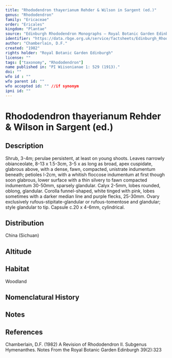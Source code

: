 ```yaml
---
title: "Rhododendron thayerianum Rehder & Wilson in Sargent (ed.)"
genus: "Rhododendron"
family: "Ericaceae"
order: "Ericales"
kingdom: "Plantae"
source: "Edinburgh Rhododendron Monographs – Royal Botanic Garden Edinburgh"
identifier: "https://data.rbge.org.uk/service/factsheets/Edinburgh_Rhododendron_Monographs.xhtml"
author: "Chamberlain, D.F."
created: "1982"
rights holder: "Royal Botanic Garden Edinburgh"
license: ""
tags: ["taxonomy", "Rhododendron"]
name published in: "PI Wiisonianae 1: 529 (1913)."
doi: ""
wfo id : ""
wfo parent id: ""
wfo accepted id: "" //if synonym                      
ipni id: ""
---
```


                       

# Rhododendron thayerianum Rehder & Wilson in Sargent (ed.)

## Description
Shrub, 3-4m; perulae persistent, at least on young shoots. Leaves narrowly obianceolate, 8-13 x 1.5-3cm, 3-5 x as long as broad, apex cuspidate, glabrous above, with a dense, fawn, compacted, unistrate indumentum beneath; petioles l-2cm, with a whitish floccose indumentum at first though soon glabrous, lower surface with a thin silvery to fawn compacted indumentum 30-50mm, sparsely glandular. Calyx 2-5mm, lobes rounded, oblong, glandular. Corolla funnel-shaped, white tinged with pink, lobes sometimes with a darker median line and purple flecks, 25-30mm. Ovary exclusively rufous-stipitate-glandular or rufous-tomentose and glandular; style glandular to tip. Capsule c.20 x 4-6mm, cylindrical.

## Distribution
China (Sichuan)

## Altitude


## Habitat
Woodland

## Nomenclatural History

                       
## Notes


## References

Chamberlain, D.F. (1982) A Revision of Rhododendron II. Subgenus Hymenanthes. Notes From the Royal Botanic Garden Edinburgh 39(2):323
